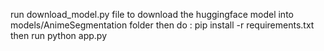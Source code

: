run download_model.py file to download the huggingface model into models/AnimeSegmentation folder
then do : pip install -r requirements.txt
then run python app.py
